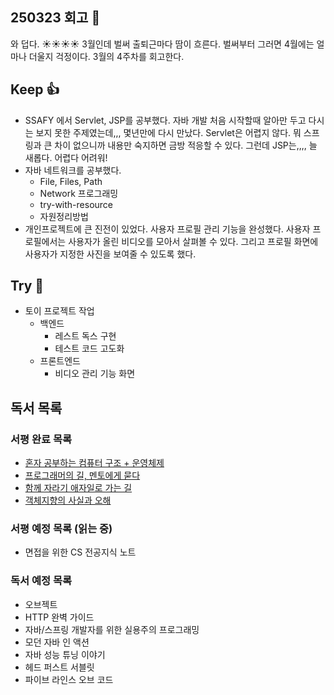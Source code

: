 ## 250323 회고 💬
와 덥다. ☀️☀️☀️☀️ 3월인데 벌써 출퇴근마다 땀이 흐른다. 벌써부터 그러면 4월에는 얼마나 더울지 걱정이다. 3월의 4주차를 회고한다.

## Keep 👍
- SSAFY 에서 Servlet, JSP를 공부했다. 자바 개발 처음 시작할때 알아만 두고 다시는 보지 못한 주제였는데,,, 몇년만에 다시 만났다. Servlet은 어렵지 않다. 뭐 스프링과 큰 차이 없으니까 내용만 숙지하면 금방 적응할 수 있다. 그런데 JSP는,,,, 늘 새롭다. 어렵다 어려워! 
- 자바 네트워크를 공부했다. 
	- File, Files, Path
	- Network 프로그래밍
	- try-with-resource
	- 자원정리방법
- 개인프로젝트에 큰 진전이 있었다. 사용자 프로필 관리 기능을 완성했다. 사용자 프로필에서는 사용자가 올린 비디오를 모아서 살펴볼 수 있다. 그리고 프로필 화면에 사용자가 지정한 사진을 보여줄 수 있도록 했다. 

## Try 🧚
- 토이 프로젝트 작업
	- 백엔드
		- 레스트 독스 구현
		- 테스트 코드 고도화
	- 프론트엔드
		- 비디오 관리 기능 화면

## 독서 목록

### 서평 완료 목록
- [혼자 공부하는 컴퓨터 구조 + 운영체제](https://velog.io/@regular_jk_kim/혼자-공부하는-컴퓨터-구조-운영체제-를-읽고)
- [프로그래머의 길, 멘토에게 묻다](https://velog.io/@regular_jk_kim/프로그래머의-길-멘토에게-묻다-를-읽고-24jpq345)
- [함께 자라기 애자일로 가는 길](https://velog.io/@regular_jk_kim/함께-자라기-를-읽고)
- [객체지향의 사실과 오해](https://velog.io/@regular_jk_kim/객체지향의-사실과-오해-를-읽고)

###  서평 예정 목록 (읽는 중) 
- 면접을 위한 CS 전공지식 노트

### 독서 예정 목록
- 오브젝트
- HTTP 완벽 가이드
- 자바/스프링 개발자를 위한 실용주의 프로그래밍
- 모던 자바 인 액션
- 자바 성능 튜닝 이야기 
- 헤드 퍼스트 서블릿
- 파이브 라인스 오브 코드